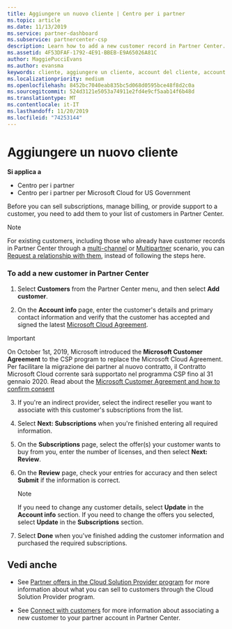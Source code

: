 ```yaml
---
title: Aggiungere un nuovo cliente | Centro per i partner
ms.topic: article
ms.date: 11/13/2019
ms.service: partner-dashboard
ms.subservice: partnercenter-csp
description: Learn how to add a new customer record in Partner Center. Then, you can sell the customer subscriptions, manage billing, or provide customer support.
ms.assetid: 4F53DFAF-1792-4E91-BBEB-E9A65026A81C
author: MaggiePucciEvans
ms.author: evansma
keywords: cliente, aggiungere un cliente, account del cliente, account del cliente nel Centro per i partner, clienti, aggiungere i clienti, creare un account del cliente
ms.localizationpriority: medium
ms.openlocfilehash: 8452bc7040eab835bc5d068d0595bce48f8d2c0a
ms.sourcegitcommit: 524d3121e5053a74911e2fd4e9cf5aab14f6b48d
ms.translationtype: MT
ms.contentlocale: it-IT
ms.lasthandoff: 11/20/2019
ms.locfileid: "74253144"
---
```

# <a name="add-a-new-customer"></a>Aggiungere un nuovo cliente

**Si applica a**

-  Centro per i partner
-  Centro per i partner per Microsoft Cloud for US Government

Before you can sell subscriptions, manage billing, or provide support to a customer, you need to add them to your list of customers in Partner  Center.

>[!NOTE]
>For existing customers, including those who already have customer records in Partner Center through a [multi-channel](multichannel.md) or [Multipartner](multipartner.md) scenario, you can [Request a relationship with them](request-a-relationship-with-a-customer.md), instead of following the steps here.

### <a name="to-add-a-new-customer-in-partner-center"></a>To add a new customer in Partner Center

1. Select **Customers** from the Partner Center menu, and then select **Add customer**.

2. On the **Account info** page, enter the customer's details and primary contact information and verify that the customer has accepted and signed the latest [Microsoft Cloud Agreement](agreements.md).

>[!IMPORTANT] 
> On October 1st, 2019, Microsoft introduced the **Microsoft Customer Agreement** to the CSP program to replace the Microsoft Cloud Agreement. Per facilitare la migrazione dei partner al nuovo contratto, il Contratto Microsoft Cloud corrente sarà supportato nel programma CSP fino al 31 gennaio 2020. Read about the [Microsoft Customer Agreement and how to confirm consent](confirm-customer-consent.md)
  
3. If you're an indirect provider, select the indirect reseller you want to associate with this customer's subscriptions from the list.

4. Select **Next: Subscriptions** when you're finished entering all required information.

5. On the **Subscriptions** page, select the offer(s) your customer wants to buy from you, enter the number of licenses, and then select **Next: Review**.

6. On the **Review** page, check your entries for accuracy and then select **Submit** if the information is correct.

    >[!NOTE]
    >If you need to change any customer details, select **Update** in the **Account info** section. If you need to change the offers you selected, select **Update** in the **Subscriptions** section.

7. Select **Done** when you've finished adding the customer information and purchased the required subscriptions.

## <a name="see-also"></a>Vedi anche

- See [Partner offers in the Cloud Solution Provider program](csp-offers.md) for more information about what you can sell to customers through the Cloud Solution Provider program.

- See [Connect with customers](customer-accounts.md) for more information about associating a new customer to your partner account in Partner Center.